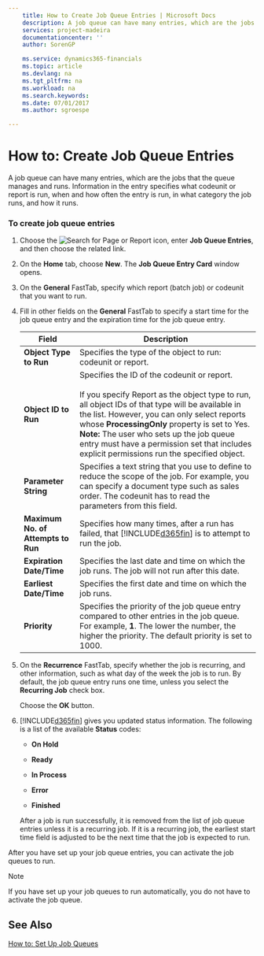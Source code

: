 ```yaml
---
    title: How to Create Job Queue Entries | Microsoft Docs
    description: A job queue can have many entries, which are the jobs that the queue manages and runs. Information in the entry specifies what codeunit or report is run, when and how often the entry is run, in what category the job runs, and how it runs.
    services: project-madeira
    documentationcenter: ''
    author: SorenGP

    ms.service: dynamics365-financials
    ms.topic: article
    ms.devlang: na
    ms.tgt_pltfrm: na
    ms.workload: na
    ms.search.keywords:
    ms.date: 07/01/2017
    ms.author: sgroespe

---
```

# How to: Create Job Queue Entries
A job queue can have many entries, which are the jobs that the queue manages and runs. Information in the entry specifies what codeunit or report is run, when and how often the entry is run, in what category the job runs, and how it runs.  
  
### To create job queue entries  
  
1.  Choose the ![Search for Page or Report](media/ui-search/search_small.png "Search for Page or Report icon") icon, enter **Job Queue Entries**, and then choose the related link.  
  
2.  On the **Home** tab, choose **New**. The **Job Queue Entry Card** window opens.  
  
3.  On the **General** FastTab, specify which report (batch job) or codeunit that you want to run.  
  
4.  Fill in other fields on the **General** FastTab to specify a start time for the job queue entry and the expiration time for the job queue entry.  
  
    |Field|Description|  
    |---------------------------------|---------------------------------------|  
    |**Object Type to Run**|Specifies the type of the object to run: codeunit or report.|  
    |**Object ID to Run**|Specifies the ID of the codeunit or report.<br /><br /> If you specify Report as the object type to run, all object IDs of that type will be available in the list. However, you can only select reports whose **ProcessingOnly** property is set to Yes. **Note:**  The user who sets up the job queue entry must have a permission set that includes explicit permissions run the specified object.|  
    |**Parameter String**|Specifies a text string that you use to define to reduce the scope of the job. For example, you can specify a document type such as sales order. The codeunit has to read the parameters from this field.|  
    |**Maximum No. of Attempts to Run**|Specifies how many times, after a run has failed, that [!INCLUDE[d365fin](../../includes/d365fin_md.md)] is to attempt to run the job.|  
    |**Expiration Date/Time**|Specifies the last date and time on which the job runs. The job will not run after this date.|  
    |**Earliest Date/Time**|Specifies the first date and time on which the job runs.|  
    |**Priority**|Specifies the priority of the job queue entry compared to other entries in the job queue. For example, **1**. The lower the number, the higher the priority. The default priority is set to 1000.|  
  
5.  On the **Recurrence** FastTab, specify whether the job is recurring, and other information, such as what day of the week the job is to run. By default, the job queue entry runs one time, unless you select the **Recurring Job** check box.  
  
     Choose the **OK** button.  
  
6.  [!INCLUDE[d365fin](../../includes/d365fin_md.md)] gives you updated status information. The following is a list of the available **Status** codes:  
  
    -   **On Hold**  
  
    -   **Ready**  
  
    -   **In Process**  
  
    -   **Error**  
  
    -   **Finished**  
  
     After a job is run successfully, it is removed from the list of job queue entries unless it is a recurring job. If it is a recurring job, the earliest start time field is adjusted to be the next time that the job is expected to run.  
  
 After you have set up your job queue entries, you can activate the job queues to run.  
  
> [!NOTE]  
>  If you have set up your job queues to run automatically, you do not have to activate the job queue.  
  
## See Also  
 [How to: Set Up Job Queues](../how-to-set-up-job-queues.md)
